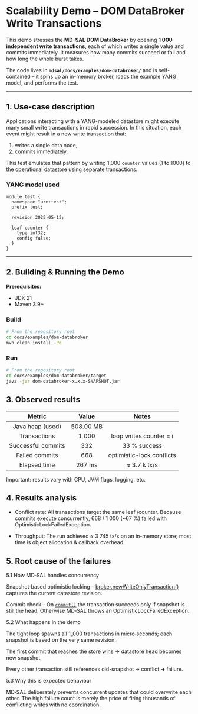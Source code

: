 # Scalability Demo – DOM DataBroker Write Transactions

This demo stresses the **MD-SAL DOM DataBroker** by opening **1 000 independent write transactions**, each of which
writes a single value and commits immediately. It measures how many commits succeed or fail and how long the whole
burst takes.

The code lives in **`mdsal/docs/examples/dom-databroker/`** and is self-contained – it spins up an in-memory broker,
loads the example YANG model, and performs the test.

---

## 1. Use-case description

Applications interacting with a YANG-modeled datastore might execute many small write transactions in rapid succession.
In this situation, each event might result in a new write transaction that:

1. writes a single data node,
2. commits immediately.

This test emulates that pattern by writing 1,000 `counter` values (1 to 1000) to the operational datastore using
separate transactions.


### YANG model used
```yang
module test {
  namespace "urn:test";
  prefix test;

  revision 2025-05-13;

  leaf counter {
    type int32;
    config false;
  }
}
```
---

## 2. Building & Running the Demo

**Prerequisites:**

- JDK 21
- Maven 3.9+

### Build

```sh
# From the repository root
cd docs/examples/dom-databroker
mvn clean install -Pq
```

### Run
```sh
# From the repository root
cd docs/examples/dom-databroker/target
java -jar dom-databroker-x.x.x-SNAPSHOT.jar
```

## 3. Observed results

|       Metric       |    Value    |           Notes           |
|:------------------:|:-----------:|:-------------------------:|
|  Java heap (used)  | 508.00 MB   |                           |
|    Transactions    |    1 000    | loop writes counter = i   |
| Successful commits |     332     | 33 % success              |
|   Failed commits   |     668     | optimistic-lock conflicts |
|    Elapsed time    |   267 ms    | ≈ 3.7 k tx/s              |

Important: results vary with CPU, JVM flags, logging, etc.

## 4. Results analysis

* Conflict rate: All transactions target the same leaf /counter. Because commits execute concurrently,
668 / 1 000 (~67 %) failed with OptimisticLockFailedException.

* Throughput: The run achieved ≈ 3 745 tx/s on an in-memory store; most time is object allocation & callback overhead.

## 5. Root cause of the failures

5.1 How MD‑SAL handles concurrency

Snapshot‑based optimistic locking – 
[broker.newWriteOnlyTransaction()](../../../dom/mdsal-dom-api/src/main/java/org/opendaylight/mdsal/dom/api/DOMTransactionFactory.javaL69)
captures the current datastore revision.

Commit check – On
[`commit()`](../../../dom/mdsal-dom-api/src/main/java/org/opendaylight/mdsal/dom/api/DOMDataTreeWriteTransaction.java#L396)
the transaction succeeds only if snapshot is still the head.
Otherwise MD‑SAL throws an OptimisticLockFailedException.

5.2 What happens in the demo

The tight loop spawns all 1_000 transactions in micro‑seconds; each snapshot is based on the very same revision.

The first commit that reaches the store wins → datastore head becomes new snapshot.

Every other transaction still references old-snapshot ➜ conflict ➜ failure.

5.3 Why this is expected behaviour

MD‑SAL deliberately prevents concurrent updates that could overwrite each other.
The high failure count is merely the price of firing thousands of conflicting writes with no coordination.
